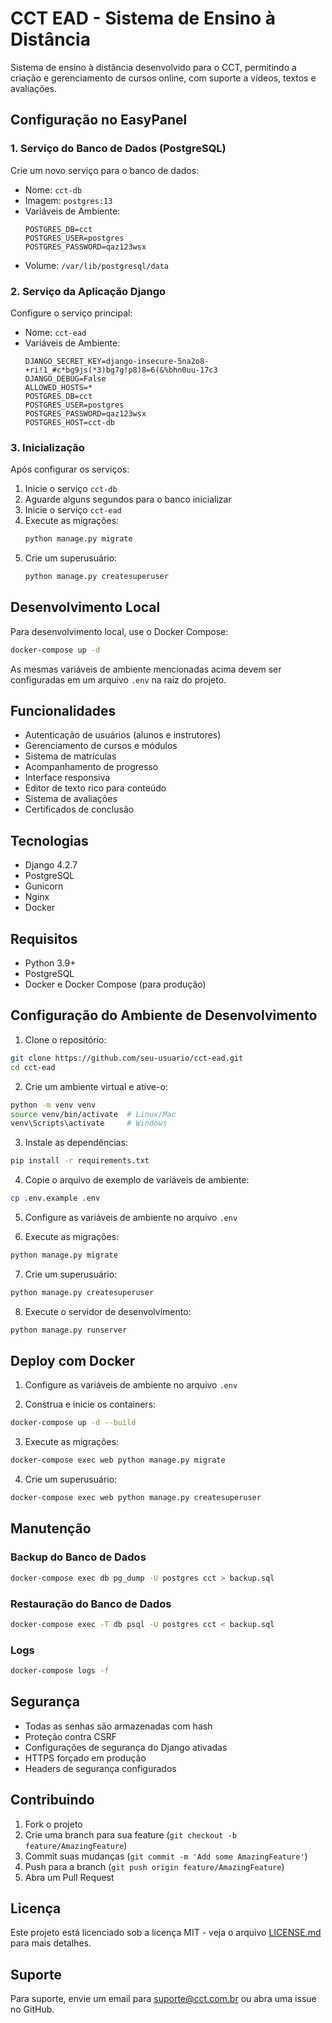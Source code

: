 # CCT EAD - Sistema de Ensino à Distância

Sistema de ensino à distância desenvolvido para o CCT, permitindo a criação e gerenciamento de cursos online, com suporte a vídeos, textos e avaliações.

## Configuração no EasyPanel

### 1. Serviço do Banco de Dados (PostgreSQL)

Crie um novo serviço para o banco de dados:
- Nome: `cct-db`
- Imagem: `postgres:13`
- Variáveis de Ambiente:
  ```
  POSTGRES_DB=cct
  POSTGRES_USER=postgres
  POSTGRES_PASSWORD=qaz123wsx
  ```
- Volume: `/var/lib/postgresql/data`

### 2. Serviço da Aplicação Django

Configure o serviço principal:
- Nome: `cct-ead`
- Variáveis de Ambiente:
  ```
  DJANGO_SECRET_KEY=django-insecure-5na2o8-+ri!1_#c*bg9js(*3)bg7g!p8)8=6(&%bhn0uu-17c3
  DJANGO_DEBUG=False
  ALLOWED_HOSTS=*
  POSTGRES_DB=cct
  POSTGRES_USER=postgres
  POSTGRES_PASSWORD=qaz123wsx
  POSTGRES_HOST=cct-db
  ```

### 3. Inicialização

Após configurar os serviços:
1. Inicie o serviço `cct-db`
2. Aguarde alguns segundos para o banco inicializar
3. Inicie o serviço `cct-ead`
4. Execute as migrações:
   ```bash
   python manage.py migrate
   ```
5. Crie um superusuário:
   ```bash
   python manage.py createsuperuser
   ```

## Desenvolvimento Local

Para desenvolvimento local, use o Docker Compose:

```bash
docker-compose up -d
```

As mesmas variáveis de ambiente mencionadas acima devem ser configuradas em um arquivo `.env` na raiz do projeto.

## Funcionalidades

- Autenticação de usuários (alunos e instrutores)
- Gerenciamento de cursos e módulos
- Sistema de matrículas
- Acompanhamento de progresso
- Interface responsiva
- Editor de texto rico para conteúdo
- Sistema de avaliações
- Certificados de conclusão

## Tecnologias

- Django 4.2.7
- PostgreSQL
- Gunicorn
- Nginx
- Docker

## Requisitos

- Python 3.9+
- PostgreSQL
- Docker e Docker Compose (para produção)

## Configuração do Ambiente de Desenvolvimento

1. Clone o repositório:
```bash
git clone https://github.com/seu-usuario/cct-ead.git
cd cct-ead
```

2. Crie um ambiente virtual e ative-o:
```bash
python -m venv venv
source venv/bin/activate  # Linux/Mac
venv\Scripts\activate     # Windows
```

3. Instale as dependências:
```bash
pip install -r requirements.txt
```

4. Copie o arquivo de exemplo de variáveis de ambiente:
```bash
cp .env.example .env
```

5. Configure as variáveis de ambiente no arquivo `.env`

6. Execute as migrações:
```bash
python manage.py migrate
```

7. Crie um superusuário:
```bash
python manage.py createsuperuser
```

8. Execute o servidor de desenvolvimento:
```bash
python manage.py runserver
```

## Deploy com Docker

1. Configure as variáveis de ambiente no arquivo `.env`

2. Construa e inicie os containers:
```bash
docker-compose up -d --build
```

3. Execute as migrações:
```bash
docker-compose exec web python manage.py migrate
```

4. Crie um superusuário:
```bash
docker-compose exec web python manage.py createsuperuser
```

## Manutenção

### Backup do Banco de Dados

```bash
docker-compose exec db pg_dump -U postgres cct > backup.sql
```

### Restauração do Banco de Dados

```bash
docker-compose exec -T db psql -U postgres cct < backup.sql
```

### Logs

```bash
docker-compose logs -f
```

## Segurança

- Todas as senhas são armazenadas com hash
- Proteção contra CSRF
- Configurações de segurança do Django ativadas
- HTTPS forçado em produção
- Headers de segurança configurados

## Contribuindo

1. Fork o projeto
2. Crie uma branch para sua feature (`git checkout -b feature/AmazingFeature`)
3. Commit suas mudanças (`git commit -m 'Add some AmazingFeature'`)
4. Push para a branch (`git push origin feature/AmazingFeature`)
5. Abra um Pull Request

## Licença

Este projeto está licenciado sob a licença MIT - veja o arquivo [LICENSE.md](LICENSE.md) para mais detalhes.

## Suporte

Para suporte, envie um email para suporte@cct.com.br ou abra uma issue no GitHub.

